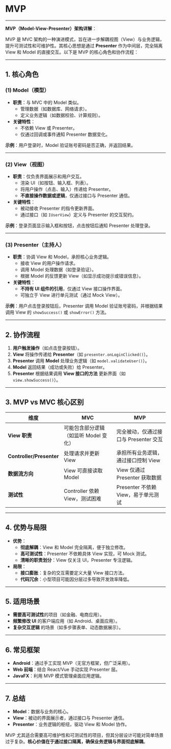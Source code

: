 # MVP

---

**MVP（Model-View-Presenter）架构详解**：

MVP 是 MVC 架构的一种演进模式，旨在进一步解耦视图（View）与业务逻辑，提升可测试性和可维护性。其核心思想是通过 **Presenter** 作为中间层，完全隔离 View 和 Model 的直接交互。以下是 MVP 的核心角色和协作流程：

---

## **1. 核心角色**

### **(1) Model（模型）**

- **职责**：与 MVC 中的 Model 类似。
  - 管理数据（如数据库、网络请求）。
  - 定义业务逻辑（如数据校验、计算规则）。
- **关键特性**：
  - 不依赖 View 或 Presenter。
  - 仅通过回调或事件通知 Presenter 数据变化。

**示例**：用户登录时，Model 验证账号密码是否正确，并返回结果。

---

### **(2) View（视图）**

- **职责**：仅负责界面展示和用户交互。
  - 渲染 UI（如按钮、输入框、列表）。
  - 将用户操作（点击、输入）传递给 Presenter。
  - **不直接操作数据或逻辑**，仅通过接口与 Presenter 通信。
- **关键特性**：
  - 被动接收 Presenter 的指令更新界面。
  - 通过接口（如 `IUserView`）定义与 Presenter 的交互契约。

**示例**：登录页面显示输入框和按钮，点击按钮后通知 Presenter 处理登录。

---

### **(3) Presenter（主持人）**

- **职责**：协调 View 和 Model，承担核心业务逻辑。
  - 接收 View 的用户操作请求。
  - 调用 Model 处理数据（如登录验证）。
  - 根据 Model 的反馈更新 View（如显示成功提示或错误信息）。
- **关键特性**：
  - **不持有 UI 组件的引用**，仅通过 View 接口操作界面。
  - 可独立于 View 进行单元测试（通过 Mock View）。

**示例**：用户点击登录按钮后，Presenter 调用 Model 验证账号密码，并根据结果调用 View 的 `showSuccess()` 或 `showError()` 方法。

---

## **2. 协作流程**

1. **用户触发操作**（如点击登录按钮）。
2. **View** 将操作传递给 **Presenter**（如 `presenter.onLoginClicked()`）。
3. **Presenter** 调用 **Model** 处理业务逻辑（如 `model.validateUser()`）。
4. **Model** 返回结果（成功或失败）给 Presenter。
5. **Presenter** 根据结果调用 **View 接口的方法** 更新界面（如 `view.showSuccess()`）。

---

## **3. MVP vs MVC 核心区别**

| **维度**       | **MVC**                      | **MVP**                      |
|----------------|-----------------------------|-----------------------------|
| **View 职责**  | 可能包含部分逻辑（如监听 Model 变化） | 完全被动，仅通过接口与 Presenter 交互 |
| **Controller/Presenter** | 处理请求并更新 View       | 承担所有业务逻辑，通过接口控制 View  |
| **数据流方向** | View 可直接读取 Model        | View 仅通过 Presenter 获取数据     |
| **测试性**     | Controller 依赖 View，测试困难 | Presenter 不依赖 View，易于单元测试 |

---

## **4. 优势与局限**

- **优势**：
  - **彻底解耦**：View 和 Model 完全隔离，便于独立修改。
  - **高可测试性**：Presenter 不依赖具体 View 实现，可 Mock 测试。
  - **清晰的职责划分**：View 仅关注 UI，Presenter 专注逻辑。
- **局限**：
  - **接口膨胀**：复杂的交互需要定义大量 View 接口方法。
  - **代码冗余**：小型项目可能因分层过多导致开发效率降低。

---

## **5. 适用场景**

- **需要高可测试性**的项目（如金融、电商应用）。
- **频繁修改 UI** 的客户端应用（如 Android、桌面应用）。
- **复杂交互逻辑** 的场景（如多步骤表单、动态数据展示）。

---

## **6. 常见框架**

- **Android**：通过手工实现 MVP（无官方框架，但广泛采用）。
- **Web 前端**：结合 React/Vue 手动实现 Presenter 层。
- **JavaFX**：利用 MVP 模式管理桌面应用逻辑。

---

## **7. 总结**

- **Model**：数据与业务的核心。
- **View**：被动的界面展示者，通过接口与 Presenter 通信。
- **Presenter**：业务逻辑的枢纽，驱动 View 和 Model 协作。

MVP 尤其适合需要高可维护性和可测试性的项目，但其分层设计可能对简单场景过于复杂。**核心价值在于通过接口隔离，确保业务逻辑与界面彻底解耦**。

